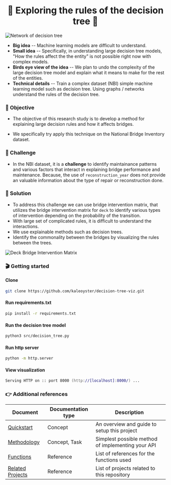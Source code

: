 <h1 align='center'>
 🌲 Exploring the rules of the decision tree 🌲
</h1>

![Network of decision tree]()

- **Big idea** -- Machine learning models are difficult to understand. 
- **Small idea** -- Specifically, in understanding large decision tree models, "How the rules affect the the entity" is not possible right now with complex models.
- **Birds eye view of the idea** --  We plan to undo the complexity of the large decision tree model and explain what it means to make for the rest of the entities.
- **Technical details** --  Train a complex dataset (NBI) simple machine learning model such as decision tree. Using graphs / networks understand the rules of the decision tree.

### 🎯 Objective
- The objective of this research study is to develop a method for explaining large decision rules and how it affects bridges. 
* We specifically try apply this technique on the National Bridge Inventory dataset.

### 💪 Challenge
- In the NBI dataset, it is a **challenge** to identify maintainance patterns and various factors that interact in explaining bridge performance and maintenance. Because, the use of `reconstruction_year` does not provide an valuable information about the type of repair or reconstruction done.

### 🧪 Solution
- To address this challenge we can use bridge intervention matrix, that utilizes the bridge intervention matrix for `deck` to identify various types of intervention depending on the probability of the transition.
- With large set of complicated rules, it is difficult to understand the interactions.
- We use explainable methods such as decision trees.
- Identify the commonality between the bridges by visualizing the rules between the trees.

![Deck Bridge Intervention Matrix]()

### 🎬 Getting started


####  Clone
```zsh
git clone https://github.com/kaleoyster/decision-tree-viz.git
```

#### Run requirements.txt

```zsh
pip install -r requirements.txt
```

#### Run the decision tree model

```zsh
python3 src/decision_tree.py
```

#### Run http server 

```zsh
python -m http.server
```

#### View visualization

```zsh
Serving HTTP on :: port 8000 (http://[localhost]:8000/) ...
```

### 👉 Additional references

| Document      | Documentation type | Description |
| ------------- | ------------------ | ----------- |
| [Quickstart](quickstart.md) | Concept | An overview and guide to setup this project |
| [Methodology](methodology.md) | Concept, Task | Simplest possible method of implementing your API |
| [Functions](functions.md) | Reference | List of references for the functions used|
| [Related Projects](related-projects.md) | Reference | List of projects related to this repository |

